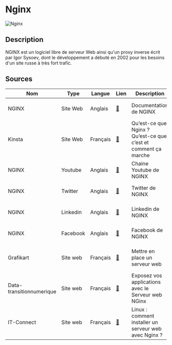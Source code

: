 # Nginx

![Nginx](https://nginx-extras.getpagespeed.com/assets/nginx-logo.png "Image de NGINX")

## Description

NGINX est un logiciel libre de serveur Web ainsi qu'un proxy inverse écrit par Igor Sysoev, dont le développement a débuté en 2002 pour les besoins d'un site russe à très fort trafic.

## Sources

Nom | Type | Langue | Lien | Description | Tags | Note
 --- | --- | --- | --- | --- | --- | --- 
NGINX|Site Web|Anglais|[:link:](https://docs.nginx.com/)|Documentation de NGINX|NGINX, Open source web server|5/5
Kinsta|Site Web|Français|[:link:](https://kinsta.com/fr/base-de-connaissances/qu-est-ce-que-nginx/)|Qu’est-ce que Nginx ? Qu’est-ce que c’est et comment ça marche|NGINX, Fonctionnement|3/5
NGINX|Youtube|Anglais|[:link:](https://www.youtube.com/user/NginxInc)|Chaine Youtube de NGINX|NGINX, Open source web server|4/5
NGINX|Twitter|Anglais|[:link:](https://twitter.com/nginx)|Twitter de NGINX|NGINX, Open source web server|4/5
NGINX|Linkedin|Anglais|[:link:](https://www.linkedin.com/company/nginx/)|Linkedin de NGINX|NGINX, Open source web server|4/5
NGINX|Facebook|Anglais|[:link:](https://www.facebook.com/nginxinc)|Facebook de NGINX|NGINX, Open source web server|4/5
Grafikart|Site web|Français|[:link:](https://grafikart.fr/tutoriels/nginx-692)|Mettre en place un serveur web|NGINX, Open source web server, Configuration|3/5
Data-transitionnumerique|Site web|Français|[:link:](https://www.data-transitionnumerique.com/nginx-tutoriel-complet/)|Exposez vos applications avec le Serveur web NGinx|NGINX, Open source web server, Configuration, Windows, Linux|3/5
IT-Connect|Site web|Français|[:link:](https://www.youtube.com/watch?v=gZ6uwd2ki4s)|Linux : comment installer un serveur web avec Nginx ?|NGINX, Open source web server, Linux|3/5
